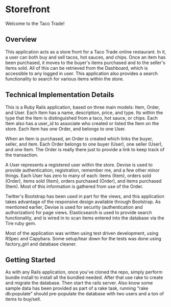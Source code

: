 # Storefront #

Welcome to the Taco Trade!

## Overview ##

This application acts as a store front for a Taco Trade online restaurant. In it, a user can both
buy and sell tacos, hot sauces, and chips. Once an item has been purchased, it moves to the buyer's
items purchased and to the seller's items sold. All of this can be retrieved from the Dashboard,
which is accessible to any logged in user. This application also provides a search functionality to
search for various items within the store.

## Technical Implementation Details ##

This is a Ruby Rails application, based on three main models: Item, Order, and User. Each Item has
a name, description, price, and type. Its within the type that the Item is distinguished from a taco,
hot sauce, or chips. Each Item also has a user_id to associate who created or listed the Item on the
store. Each Item has one Order, and belongs to one User.

When an Item is purchased, an Order is created which links the buyer, seller, and item. Each Order
belongs to one buyer (User), one seller (User), and one Item. The Order is really there just to
provide a link to keep track of the transaction.

A User represents a registered user within the store. Devise is used to provide authentication,
registration, remember me, and a few other minor things. Each User has zero to many of each:
items (Item), orders sold (Order), items sold (Item), orders purchased (Order), and items purchased
(Item). Most of this information is gathered from use of the Order.

Twitter's Bootstrap has been used in part for the views, and this application takes advantage of the
responsive design available through Bootstrap. As mentioned earlier, Devise is used for security
(authentication and authorization) for page views. Elasticsearch is used to provide search functionality,
and is wired in to scan items entered into the database via the Tire ruby gem.

Most of the application was written using test driven development, using RSpec and Capybara. Some
setup/tear down for the tests was done using factory_girl and database cleaner.

## Getting Started ##

As with any Rails application, once you've cloned the repo, simply perform bundle install to install
all the bundled needed. After that use rake to create and migrate the database. Then start the rails
server. Also know some sample data has been provided as part of a rake task, running "rake db:populate"
should pre-populate the database with two users and a ton of items to buy/sell.
